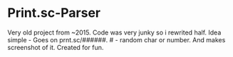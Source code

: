 # Print.sc-Parser
Very old project from ~2015. Code was very junky so i rewrited half. Idea simple - Goes on prnt.sc/######. # - random char or number. And makes screenshot of it. Created for fun.
